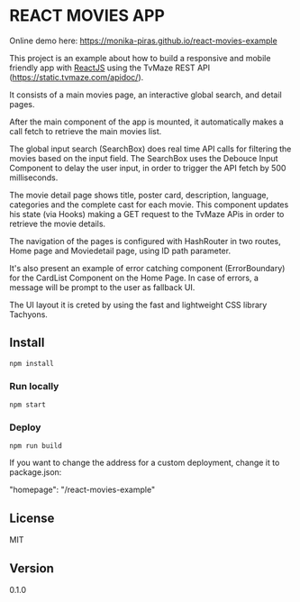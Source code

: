 # REACT MOVIES APP

Online demo here: https://monika-piras.github.io/react-movies-example

This project is an example about how to build a responsive and mobile friendly app with [ReactJS] using the TvMaze REST API (https://static.tvmaze.com/apidoc/).

It consists of a main movies page, an interactive global search, and detail pages.

After the main component of the app is mounted, it automatically makes a call fetch to retrieve the main movies list.

The global input search (SearchBox) does real time API calls for filtering the movies based on the input field.
The SearchBox uses the Debouce Input Component to delay the user input, in order to trigger the API fetch by 500 milliseconds.

The movie detail page shows title, poster card, description, language, categories and the complete cast for each movie.
This component updates his state (via Hooks) making a GET request to the TvMaze APis in order to retrieve the movie details.

The navigation of the pages is configured with HashRouter in two routes, Home page and Moviedetail page, using ID path parameter.

It's also present an example of error catching component (ErrorBoundary) for the CardList Component on the Home Page.
In case of errors, a message will be prompt to the user as fallback UI.

The UI layout it is creted by using the fast and lightweight CSS library Tachyons.

## Install
```
npm install
```

### Run locally
```
npm start
```
### Deploy 
```
npm run build
```
If you want to change the address for a custom deployment, change it to package.json:

"homepage": "/react-movies-example"


## License


MIT

## Version

0.1.0



[ReactJS]: <https://legacy.reactjs.org/>
